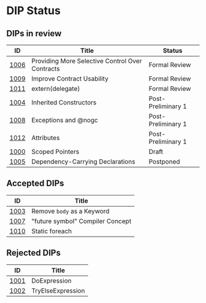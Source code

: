 # DIP Status

## DIPs in review
|                  ID|                                          Title|            Status|
|--------------------|-----------------------------------------------|------------------|
|[1006](./DIP1006.md)|Providing More Selective Control Over Contracts|     Formal Review|
|[1009](./DIP1009.md)|                     Improve Contract Usability|     Formal Review|
|[1011](./DIP1011.md)|                               extern(delegate)|     Formal Review|
|[1004](./DIP1004.md)|                         Inherited Constructors|Post-Preliminary 1|
|[1008](./DIP1008.md)|                           Exceptions and @nogc|Post-Preliminary 1|
|[1012](./DIP1012.md)|                                     Attributes|Post-Preliminary 1|
|[1000](./drafts/DIP1000.md)|                         Scoped Pointers|             Draft|
|[1005](./DIP1005.md)|               Dependency-Carrying Declarations|         Postponed|

## Accepted DIPs
|                           ID|                           Title|
|-----------------------------|--------------------------------|
|[1003](./accepted/DIP1003.md)|      Remove `body` as a Keyword|
|[1007](./accepted/DIP1007.md)|"future symbol" Compiler Concept|
|[1010](./accepted/DIP1010.md)|                  Static foreach|

## Rejected DIPs
|                           ID|                           Title|
|-----------------------------|--------------------------------|
|[1001](./rejected/DIP1001.md)|                    DoExpression|
|[1002](./rejected/DIP1002.md)|               TryElseExpression|
